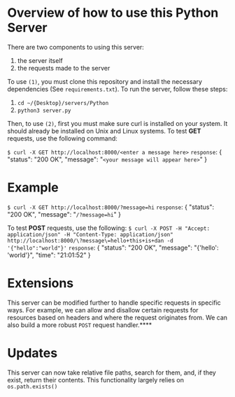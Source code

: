 # Overview of how to use this Python Server

There are two components to using this server:
1. the server itself
2. the requests made to the server

To use `(1)`, you must clone this repository and install the necessary dependencies (See `requirements.txt`). To run the server, follow these steps:
1. `cd ~/{Desktop}/servers/Python`
2. `python3 server.py`

Then, to use `(2)`, first you must make sure curl is installed on your system. It should already be installed on Unix and Linux systems. To test **GET** requests, use the following command:

`$ curl -X GET http://localhost:8000/<enter a message here>`
`response`: 
    {
      "status": "200 OK",
      "message": "`<your message will appear here>`"
    }

# Example
`$ curl -X GET http://localhost:8000/?message=hi`
`response`: 
    {
      "status": "200 OK",
      "message": "`/?message=hi`"
    }

To test **POST** requests, use the following:
`$ curl -X POST -H "Accept: application/json" -H "Content-Type: application/json" http://localhost:8000/\?message\=hello+this+is+dan -d '{"hello":"world"}'`
`response`:
    {
      "status": "200 OK",
      "message": "{'hello': 'world'}",
      "time": "21:01:52"
    }

# Extensions
This server can be modified further to handle specific requests in specific ways. For example, we can allow and disallow certain requests for resources based on headers and where the request originates from. We can also build a more robust `POST` request handler.****

# Updates
This server can now take relative file paths, search for them, and, if they exist, return their contents.
This functionality largely relies on `os.path.exists()`